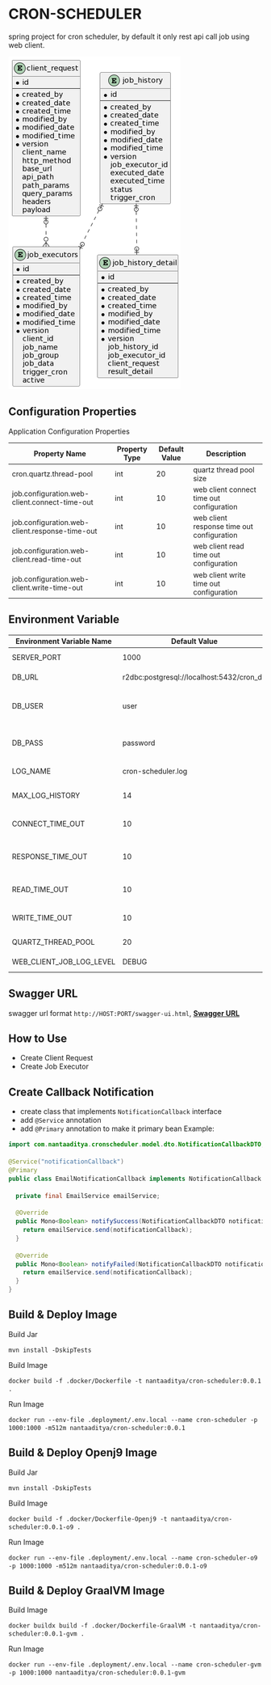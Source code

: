 # CRON-SCHEDULER

spring project for cron scheduler, by default it only rest api call job using web client.

![img](./static/erd.png)

## Configuration Properties
Application Configuration Properties

| Property Name                                  | Property Type | Default Value | Description                                |
|------------------------------------------------|---------------|---------------|--------------------------------------------|
| cron.quartz.thread-pool                        | int           | 20            | quartz thread pool size                    |
| job.configuration.web-client.connect-time-out  | int           | 10            | web client connect time out configuration  |
| job.configuration.web-client.response-time-out | int           | 10            | web client response time out configuration |
| job.configuration.web-client.read-time-out     | int           | 10            | web client read time out configuration     |
| job.configuration.web-client.write-time-out    | int           | 10            | web client write time out configuration    |

## Environment Variable

| Environment Variable Name | Default Value                             | Description                        |
|---------------------------|-------------------------------------------|------------------------------------|
| SERVER_PORT               | 1000                                      | application port                   |
| DB_URL                    | r2dbc:postgresql://localhost:5432/cron_db | application db host                |
| DB_USER                   | user                                      | application db username credential |
| DB_PASS                   | password                                  | application db password credential |
| LOG_NAME                  | cron-scheduler.log                        | application log name               |
| MAX_LOG_HISTORY           | 14                                        | max application log history        |
| CONNECT_TIME_OUT          | 10                                        | web client job connect time out    |
| RESPONSE_TIME_OUT         | 10                                        | web client job response time out   |
| READ_TIME_OUT             | 10                                        | web client job read time out       |
| WRITE_TIME_OUT            | 10                                        | web client job write time out      |
| QUARTZ_THREAD_POOL        | 20                                        | quartz thread pool                 |
| WEB_CLIENT_JOB_LOG_LEVEL  | DEBUG                                     | web client job log level           |

## Swagger URL
swagger url format `http://HOST:PORT/swagger-ui.html`, <b>[Swagger URL](http://localhost:1000/swagger-ui.html)</b>

## How to Use
- Create Client Request
- Create Job Executor

## Create Callback Notification
- create class that implements `NotificationCallback` interface
- add `@Service` annotation 
- add `@Primary` annotation to make it primary bean
Example:

```java
import com.nantaaditya.cronscheduler.model.dto.NotificationCallbackDTO;

@Service("notificationCallback")
@Primary
public class EmailNotificationCallback implements NotificationCallback {

  private final EmailService emailService;

  @Override
  public Mono<Boolean> notifySuccess(NotificationCallbackDTO notificationCallback) {
    return emailService.send(notificationCallback);
  }

  @Override
  public Mono<Boolean> notifyFailed(NotificationCallbackDTO notificationCallback) {
    return emailService.send(notificationCallback);
  }
}
```


## Build & Deploy Image
Build Jar
```shell
mvn install -DskipTests
```

Build Image
```shell
docker build -f .docker/Dockerfile -t nantaaditya/cron-scheduler:0.0.1 .
```

Run Image
```shell
docker run --env-file .deployment/.env.local --name cron-scheduler -p 1000:1000 -m512m nantaaditya/cron-scheduler:0.0.1
```

## Build & Deploy Openj9 Image
Build Jar
```shell
mvn install -DskipTests
```

Build Image
```shell
docker build -f .docker/Dockerfile-Openj9 -t nantaaditya/cron-scheduler:0.0.1-o9 .
```

Run Image
```shell
docker run --env-file .deployment/.env.local --name cron-scheduler-o9 -p 1000:1000 -m512m nantaaditya/cron-scheduler:0.0.1-o9
```

## Build & Deploy GraalVM Image

Build Image
```shell
docker buildx build -f .docker/Dockerfile-GraalVM -t nantaaditya/cron-scheduler:0.0.1-gvm .
```

Run Image
```shell
docker run --env-file .deployment/.env.local --name cron-scheduler-gvm -p 1000:1000 nantaaditya/cron-scheduler:0.0.1-gvm
```